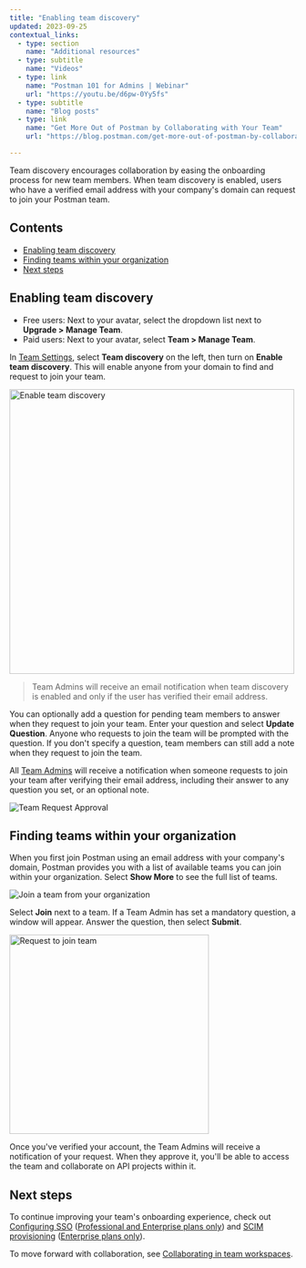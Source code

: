 ```yaml
---
title: "Enabling team discovery"
updated: 2023-09-25
contextual_links:
  - type: section
    name: "Additional resources"
  - type: subtitle
    name: "Videos"
  - type: link
    name: "Postman 101 for Admins | Webinar"
    url: "https://youtu.be/d6pw-0Yy5fs"
  - type: subtitle
    name: "Blog posts"
  - type: link
    name: "Get More Out of Postman by Collaborating with Your Team"
    url: "https://blog.postman.com/get-more-out-of-postman-by-collaborating-with-your-team/"

---
```


Team discovery encourages collaboration by easing the onboarding process for new team members. When team discovery is enabled, users who have a verified email address with your company's domain can request to join your Postman team.

## Contents

* [Enabling team discovery](#enabling-team-discovery)
* [Finding teams within your organization](#finding-teams-within-your-organization)
* [Next steps](#next-steps)

## Enabling team discovery

* Free users: Next to your avatar, select the dropdown list next to **Upgrade > Manage Team**.
* Paid users: Next to your avatar, select **Team > Manage Team**.

In [Team Settings](https://go.postman.co/settings/team/general), select **Team discovery** on the left, then turn on **Enable team discovery**. This will enable anyone from your domain to find and request to join your team.

<img alt="Enable team discovery" src="https://assets.postman.com/postman-docs/v10/team-discovery-enable-v10.15.jpg" width="500px"/>

> Team Admins will receive an email notification when team discovery is enabled and only if the user has verified their email address.

You can optionally add a question for pending team members to answer when they request to join your team. Enter your question and select **Update Question**. Anyone who requests to join the team will be prompted with the question. If you don't specify a question, team members can still add a note when they request to join the team.

All [Team Admins](/docs/collaborating-in-postman/roles-and-permissions/#team-roles) will receive a notification when someone requests to join your team after verifying their email address, including their answer to any question you set, or an optional note.

![Team Request Approval](https://assets.postman.com/postman-docs/v10/admin-team-join-requests-v10.15.jpg)

## Finding teams within your organization

When you first join Postman using an email address with your company's domain, Postman provides you with a list of available teams you can join within your organization. Select **Show More** to see the full list of teams.

![Join a team from your organization](https://assets.postman.com/postman-docs/v10/join-team-discovery-v10.15.jpg)

Select **Join** next to a team. If a Team Admin has set a mandatory question, a window will appear. Answer the question, then select **Submit**.

<img alt="Request to join team" src="https://assets.postman.com/postman-docs/v10/request-to-join-team-team-discovery-v10.15.jpg" width="350px"/>

Once you've verified your account, the Team Admins will receive a notification of your request. When they approve it, you'll be able to access the team and collaborate on API projects within it.

## Next steps

To continue improving your team's onboarding experience, check out [Configuring SSO](/docs/administration/sso/admin-sso/) ([Professional and Enterprise plans only](https://www.postman.com/pricing)) and [SCIM provisioning](/docs/administration/scim-provisioning/scim-provisioning-overview/) ([Enterprise plans only](https://www.postman.com/pricing)).

To move forward with collaboration, see [Collaborating in team workspaces](/docs/collaborating-in-postman/working-with-your-team/collaborating-in-team-workspaces/).
